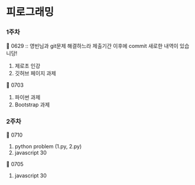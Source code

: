 # 피로그래밍

### 1주차
🍪 0629 :: 영빈님과 git문제 해결하느라 제출기간 이후에 commit 새로한 내역이 있습니당!
01. 제로초 인강
02. 깃허브 페이지 과제

🍪 0703
01. 파이썬 과제
01. Bootstrap 과제

### 2주차
🍪 0710
01. python problem (1.py, 2.py)
02. javascript 30

🍪 0705
01. javascript 30
